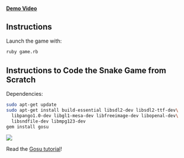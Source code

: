 #### [Demo Video](https://marcoscannabrava.github.io/videos/snake.mp4)


## Instructions

Launch the game with:

```bash
ruby game.rb
```

## Instructions to Code the Snake Game from Scratch

Dependencies:
```bash
sudo apt-get update
sudo apt-get install build-essential libsdl2-dev libsdl2-ttf-dev\
  libpango1.0-dev libgl1-mesa-dev libfreeimage-dev libopenal-dev\
  libsndfile-dev libmpg123-dev
gem install gosu
```

![](http://g.recordit.co/Wu3KJw9Jd1.gif)

Read the [Gosu tutorial](https://github.com/gosu/gosu/wiki/ruby-tutorial)!

